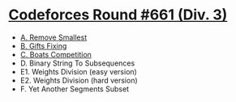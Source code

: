 # [Codeforces Round #661 (Div. 3)](https://codeforces.com/contest/1399)

- [A. Remove Smallest](https://github.com/wingkwong/competitive-programming/blob/master/codeforces/contests/1399/A.cpp)
- [B. Gifts Fixing](https://github.com/wingkwong/competitive-programming/blob/master/codeforces/contests/1399/B.cpp)
- [C. Boats Competition](https://github.com/wingkwong/competitive-programming/blob/master/codeforces/contests/1399/C.cpp)
- D. Binary String To Subsequences
- E1. Weights Division (easy version)
- E2. Weights Division (hard version)
- F. Yet Another Segments Subset